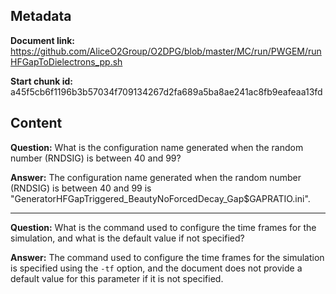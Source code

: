 ## Metadata

**Document link:** https://github.com/AliceO2Group/O2DPG/blob/master/MC/run/PWGEM/runHFGapToDielectrons_pp.sh

**Start chunk id:** a45f5cb6f1196b3b57034f709134267d2fa689a5ba8ae241ac8fb9eafeaa13fd

## Content

**Question:** What is the configuration name generated when the random number (RNDSIG) is between 40 and 99?

**Answer:** The configuration name generated when the random number (RNDSIG) is between 40 and 99 is "GeneratorHFGapTriggered_BeautyNoForcedDecay_Gap$GAPRATIO.ini".

---

**Question:** What is the command used to configure the time frames for the simulation, and what is the default value if not specified?

**Answer:** The command used to configure the time frames for the simulation is specified using the `-tf` option, and the document does not provide a default value for this parameter if it is not specified.